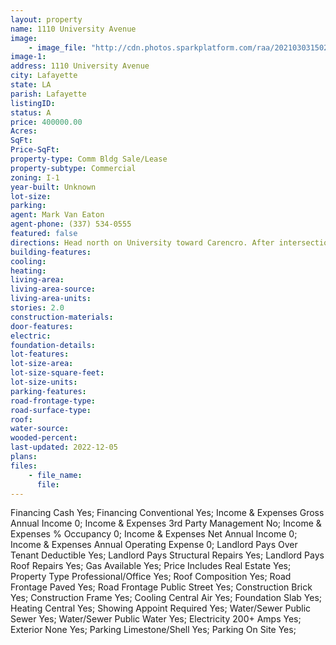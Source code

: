 ```yaml
---
layout: property
name: 1110 University Avenue
image:
    - image_file: "http://cdn.photos.sparkplatform.com/raa/20210303150213924332000000.jpg"
image-1:
address: 1110 University Avenue
city: Lafayette
state: LA
parish: Lafayette
listingID: 
status: A
price: 400000.00
Acres: 
SqFt: 
Price-SqFt: 
property-type: Comm Bldg Sale/Lease
property-subtype: Commercial
zoning: I-1
year-built: Unknown
lot-size: 
parking: 
agent: Mark Van Eaton
agent-phone: (337) 534-0555
featured: false
directions: Head north on University toward Carencro. After intersection of N. University and Willow property is on the right.
building-features: 
cooling: 
heating: 
living-area: 
living-area-source: 
living-area-units: 
stories: 2.0
construction-materials: 
door-features: 
electric: 
foundation-details: 
lot-features: 
lot-size-area: 
lot-size-square-feet: 
lot-size-units: 
parking-features: 
road-frontage-type: 
road-surface-type: 
roof: 
water-source: 
wooded-percent: 
last-updated: 2022-12-05
plans: 
files:
    - file_name:
      file:
---
```

Financing	Cash	Yes;
Financing	Conventional	Yes;
Income & Expenses	Gross Annual Income	0;
Income & Expenses	3rd Party Management	No;
Income & Expenses	% Occupancy	0;
Income & Expenses	Net Annual Income	0;
Income & Expenses	Annual Operating Expense	0;
Landlord Pays	Over Tenant Deductible	Yes;
Landlord Pays	Structural Repairs	Yes;
Landlord Pays	Roof Repairs	Yes;
Gas	Available	Yes;
Price Includes	Real Estate	Yes;
Property Type	Professional/Office	Yes;
Roof	Composition	Yes;
Road Frontage	Paved	Yes;
Road Frontage	Public Street	Yes;
Construction	Brick	Yes;
Construction	Frame	Yes;
Cooling	Central Air	Yes;
Foundation	Slab	Yes;
Heating	Central	Yes;
Showing	Appoint Required	Yes;
Water/Sewer	Public Sewer	Yes;
Water/Sewer	Public Water	Yes;
Electricity	200+ Amps	Yes;
Exterior	None	Yes;
Parking	Limestone/Shell	Yes;
Parking	On Site	Yes;

